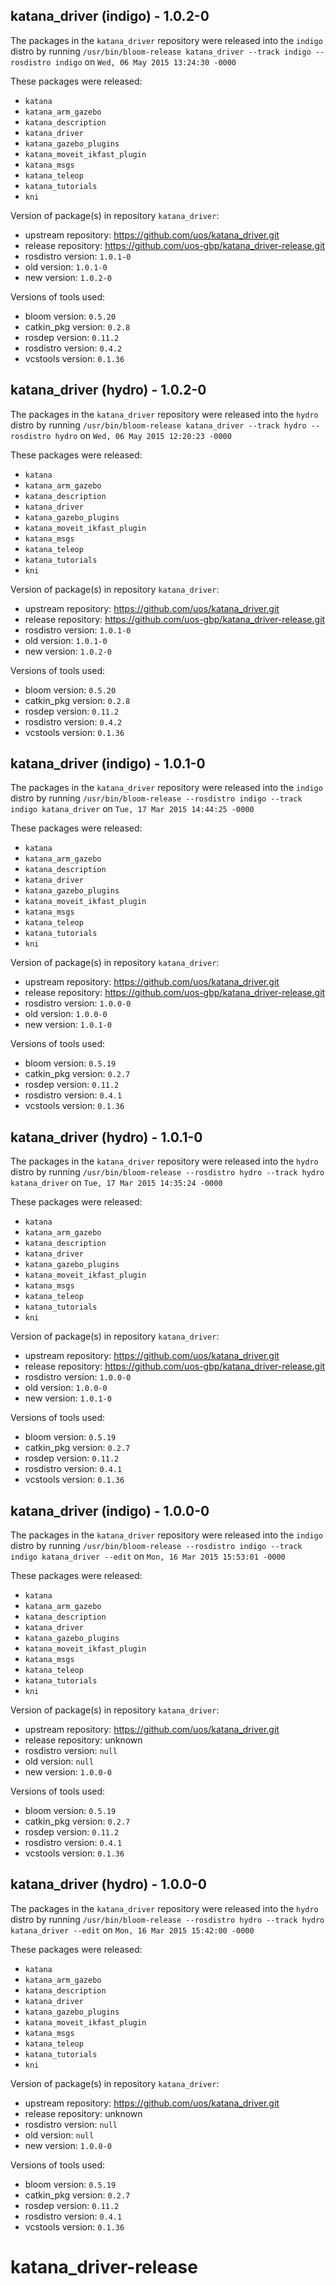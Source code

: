 ## katana_driver (indigo) - 1.0.2-0

The packages in the `katana_driver` repository were released into the `indigo` distro by running `/usr/bin/bloom-release katana_driver --track indigo --rosdistro indigo` on `Wed, 06 May 2015 13:24:30 -0000`

These packages were released:
- `katana`
- `katana_arm_gazebo`
- `katana_description`
- `katana_driver`
- `katana_gazebo_plugins`
- `katana_moveit_ikfast_plugin`
- `katana_msgs`
- `katana_teleop`
- `katana_tutorials`
- `kni`

Version of package(s) in repository `katana_driver`:
- upstream repository: https://github.com/uos/katana_driver.git
- release repository: https://github.com/uos-gbp/katana_driver-release.git
- rosdistro version: `1.0.1-0`
- old version: `1.0.1-0`
- new version: `1.0.2-0`

Versions of tools used:
- bloom version: `0.5.20`
- catkin_pkg version: `0.2.8`
- rosdep version: `0.11.2`
- rosdistro version: `0.4.2`
- vcstools version: `0.1.36`


## katana_driver (hydro) - 1.0.2-0

The packages in the `katana_driver` repository were released into the `hydro` distro by running `/usr/bin/bloom-release katana_driver --track hydro --rosdistro hydro` on `Wed, 06 May 2015 12:20:23 -0000`

These packages were released:
- `katana`
- `katana_arm_gazebo`
- `katana_description`
- `katana_driver`
- `katana_gazebo_plugins`
- `katana_moveit_ikfast_plugin`
- `katana_msgs`
- `katana_teleop`
- `katana_tutorials`
- `kni`

Version of package(s) in repository `katana_driver`:
- upstream repository: https://github.com/uos/katana_driver.git
- release repository: https://github.com/uos-gbp/katana_driver-release.git
- rosdistro version: `1.0.1-0`
- old version: `1.0.1-0`
- new version: `1.0.2-0`

Versions of tools used:
- bloom version: `0.5.20`
- catkin_pkg version: `0.2.8`
- rosdep version: `0.11.2`
- rosdistro version: `0.4.2`
- vcstools version: `0.1.36`


## katana_driver (indigo) - 1.0.1-0

The packages in the `katana_driver` repository were released into the `indigo` distro by running `/usr/bin/bloom-release --rosdistro indigo --track indigo katana_driver` on `Tue, 17 Mar 2015 14:44:25 -0000`

These packages were released:
- `katana`
- `katana_arm_gazebo`
- `katana_description`
- `katana_driver`
- `katana_gazebo_plugins`
- `katana_moveit_ikfast_plugin`
- `katana_msgs`
- `katana_teleop`
- `katana_tutorials`
- `kni`

Version of package(s) in repository `katana_driver`:
- upstream repository: https://github.com/uos/katana_driver.git
- release repository: https://github.com/uos-gbp/katana_driver-release.git
- rosdistro version: `1.0.0-0`
- old version: `1.0.0-0`
- new version: `1.0.1-0`

Versions of tools used:
- bloom version: `0.5.19`
- catkin_pkg version: `0.2.7`
- rosdep version: `0.11.2`
- rosdistro version: `0.4.1`
- vcstools version: `0.1.36`


## katana_driver (hydro) - 1.0.1-0

The packages in the `katana_driver` repository were released into the `hydro` distro by running `/usr/bin/bloom-release --rosdistro hydro --track hydro katana_driver` on `Tue, 17 Mar 2015 14:35:24 -0000`

These packages were released:
- `katana`
- `katana_arm_gazebo`
- `katana_description`
- `katana_driver`
- `katana_gazebo_plugins`
- `katana_moveit_ikfast_plugin`
- `katana_msgs`
- `katana_teleop`
- `katana_tutorials`
- `kni`

Version of package(s) in repository `katana_driver`:
- upstream repository: https://github.com/uos/katana_driver.git
- release repository: https://github.com/uos-gbp/katana_driver-release.git
- rosdistro version: `1.0.0-0`
- old version: `1.0.0-0`
- new version: `1.0.1-0`

Versions of tools used:
- bloom version: `0.5.19`
- catkin_pkg version: `0.2.7`
- rosdep version: `0.11.2`
- rosdistro version: `0.4.1`
- vcstools version: `0.1.36`


## katana_driver (indigo) - 1.0.0-0

The packages in the `katana_driver` repository were released into the `indigo` distro by running `/usr/bin/bloom-release --rosdistro indigo --track indigo katana_driver --edit` on `Mon, 16 Mar 2015 15:53:01 -0000`

These packages were released:
- `katana`
- `katana_arm_gazebo`
- `katana_description`
- `katana_driver`
- `katana_gazebo_plugins`
- `katana_moveit_ikfast_plugin`
- `katana_msgs`
- `katana_teleop`
- `katana_tutorials`
- `kni`

Version of package(s) in repository `katana_driver`:
- upstream repository: https://github.com/uos/katana_driver.git
- release repository: unknown
- rosdistro version: `null`
- old version: `null`
- new version: `1.0.0-0`

Versions of tools used:
- bloom version: `0.5.19`
- catkin_pkg version: `0.2.7`
- rosdep version: `0.11.2`
- rosdistro version: `0.4.1`
- vcstools version: `0.1.36`


## katana_driver (hydro) - 1.0.0-0

The packages in the `katana_driver` repository were released into the `hydro` distro by running `/usr/bin/bloom-release --rosdistro hydro --track hydro katana_driver --edit` on `Mon, 16 Mar 2015 15:42:00 -0000`

These packages were released:
- `katana`
- `katana_arm_gazebo`
- `katana_description`
- `katana_driver`
- `katana_gazebo_plugins`
- `katana_moveit_ikfast_plugin`
- `katana_msgs`
- `katana_teleop`
- `katana_tutorials`
- `kni`

Version of package(s) in repository `katana_driver`:
- upstream repository: https://github.com/uos/katana_driver.git
- release repository: unknown
- rosdistro version: `null`
- old version: `null`
- new version: `1.0.0-0`

Versions of tools used:
- bloom version: `0.5.19`
- catkin_pkg version: `0.2.7`
- rosdep version: `0.11.2`
- rosdistro version: `0.4.1`
- vcstools version: `0.1.36`


# katana_driver-release
